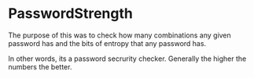 # PasswordStrength

The purpose of this was to check how many combinations any given password has and the bits of entropy that any password has.

In other words, its a password secrurity checker. Generally the higher the numbers the better.
